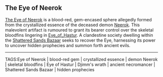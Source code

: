 ## The Eye of Neerok

[The Eye of Neerok](../Artifacts/Eye_of_Neerok.md) is a blood-red, gem-encased sphere allegedly formed from the crystallized essence of the deceased demon [Neerok](../People/Neerok.md). This malevolent artifact is rumoured to grant its bearer control over the skeletal bloodfins lingering in [Eye_of_Hastur](../Places/Eye_of_Hastur.md). A clandestine society dwelling within the [Shattered Sands Bazaar](../Places/Shattered_Sands_Bazaar.md) seeks to recover the Eye, harnessing its power to uncover hidden prophecies and summon forth ancient evils.


---

TAGS:Eye of Neerok | blood-red gem | crystallized essence | demon Neerok | skeletal bloodfins | Eye of Hastur | Djimm's wrath | ancient necromancer | Shattered Sands Bazaar | hidden prophecies
